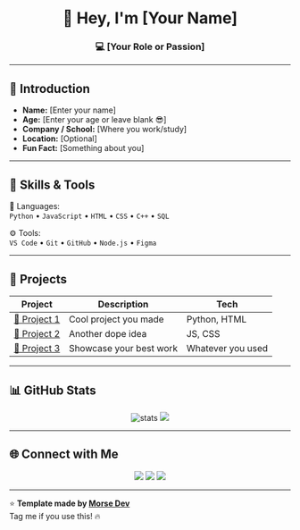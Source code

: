 <!-- 🧠 GitHub Profile Template - Free to Use & Customize -->
<!-- made by Morse Dev ⚡ -->

<h1 align="center">👋 Hey, I'm [Your Name]</h1>
<h3 align="center">💻 [Your Role or Passion]</h3>

---

## 🪪 Introduction

- **Name:** [Enter your name]  
- **Age:** [Enter your age or leave blank 😎]  
- **Company / School:** [Where you work/study]  
- **Location:** [Optional]  
- **Fun Fact:** [Something about you]  

---

## 🧠 Skills & Tools

💬 Languages:  
`Python` • `JavaScript` • `HTML` • `CSS` • `C++` • `SQL`

⚙️ Tools:  
`VS Code` • `Git` • `GitHub` • `Node.js` • `Figma`  

---

## 🚀 Projects

| Project | Description | Tech |
|----------|--------------|------|
| [🔗 Project 1](#) | Cool project you made | Python, HTML |
| [🔗 Project 2](#) | Another dope idea | JS, CSS |
| [🔗 Project 3](#) | Showcase your best work | Whatever you used |

---

## 📊 GitHub Stats

<p align="center">
  <img src="https://github-readme-stats.vercel.app/api?username=YOURUSERNAME&show_icons=true&theme=radical" alt="stats" />
  <img src="https://github-readme-stats.vercel.app/api/top-langs/?username=YOURUSERNAME&layout=compact&theme=radical" />
</p>

---

## 🌐 Connect with Me

<p align="center">
  <a href="https://github.com/YOURUSERNAME"><img src="https://img.shields.io/badge/GitHub-000?style=for-the-badge&logo=github&logoColor=white"/></a>
  <a href="https://www.linkedin.com/in/YOURUSERNAME"><img src="https://img.shields.io/badge/LinkedIn-0077b5?style=for-the-badge&logo=linkedin&logoColor=white"/></a>
  <a href="https://twitter.com/YOURUSERNAME"><img src="https://img.shields.io/badge/Twitter-1DA1F2?style=for-the-badge&logo=twitter&logoColor=white"/></a>
</p>

---

⭐ **Template made by [Morse Dev](https://github.com/YOURUSERNAME)**  
Tag me if you use this! 🔥

